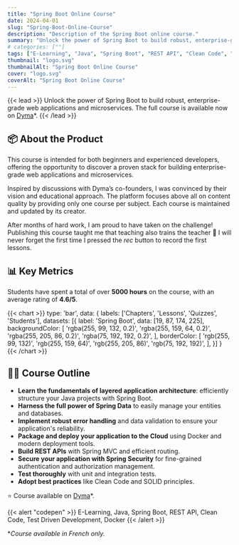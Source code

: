 ```yaml
---
title: "Spring Boot Online Course"
date: 2024-04-01
slug: "Spring-Boot-Online-Course"
description: "Description of the Spring Boot online course."
summary: "Unlock the power of Spring Boot to build robust, enterprise-grade web applications and microservices. The full course is available now on [Dyma](https://dyma.fr/formations/spring-boot)."
# categories: [""]
tags: ["E-Learning", "Java", "Spring Boot", "REST API", "Clean Code", "Test Driven Development"]
thumbnail: "logo.svg"
thumbnailAlt: "Spring Boot Online Course"
cover: "logo.svg"
coverAlt: "Spring Boot Online Course"
---
```


{{< lead >}}
Unlock the power of Spring Boot to build robust, enterprise-grade web applications and microservices.
The full course is available now on [Dyma](https://dyma.fr/formations/spring-boot)\*.
{{< /lead >}}

## :package: About the Product

This course is intended for both beginners and experienced developers, offering the opportunity to discover
a proven stack for building enterprise-grade web applications and microservices.

Inspired by discussions with Dyma’s co-founders, I was convinced by their vision and educational approach.
The platform focuses above all on content quality by providing only one course per subject.
Each course is maintained and updated by its creator.

After months of hard work, I am proud to have taken on the challenge! Publishing this course
taught me that teaching also trains the teacher :slightly_smiling_face: I will never forget the first time
I pressed the *rec* button to record the first lessons.

## :bar_chart: Key Metrics

Students have spent a total of over **5000 hours** on the course, with an average rating of **4.6/5**.

{{< chart >}}
type: 'bar',
data: {
labels: ['Chapters', 'Lessons', 'Quizzes', 'Students'],
datasets: [{
label: 'Spring Boot',
data: [19, 87, 174, 225],
backgroundColor: [
'rgba(255, 99, 132, 0.2)',
'rgba(255, 159, 64, 0.2)',
'rgba(255, 205, 86, 0.2)',
'rgba(75, 192, 192, 0.2)',
],
borderColor: [
'rgb(255, 99, 132)',
'rgb(255, 159, 64)',
'rgb(255, 205, 86)',
'rgb(75, 192, 192)',
],
}]
}
{{< /chart >}}

## :teacher: Course Outline

* **Learn the fundamentals of layered application architecture**: efficiently structure your Java projects with Spring Boot.
* **Harness the full power of Spring Data** to easily manage your entities and databases.
* **Implement robust error handling** and data validation to ensure your application's reliability.
* **Package and deploy your application to the Cloud** using Docker and modern deployment tools.
* **Build REST APIs** with Spring MVC and efficient routing.
* **Secure your application with Spring Security** for fine-grained authentication and authorization management.
* **Test thoroughly** with unit and integration tests.
* **Adopt best practices** like Clean Code and SOLID principles.

:star: Course available on [Dyma](https://dyma.fr/formations/spring-boot)\*.

{{< alert "codepen" >}}
E-Learning, Java, Spring Boot, REST API, Clean Code, Test Driven Development, Docker
{{< /alert >}}

\**Course available in French only.*
